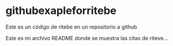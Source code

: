 # githubexapleforritebe

Este es un código de ritebe en un repositorio a github

Este es mi archivo README donde se muestra las citas de riteve...
